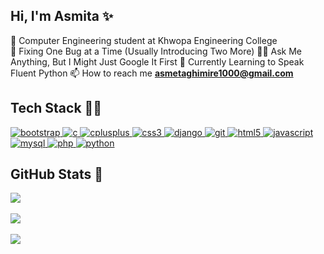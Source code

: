 ## Hi, I'm Asmita ​✨​

🧠​ Computer Engineering student at Khwopa Engineering College<br/>
🔧 Fixing One Bug at a Time (Usually Introducing Two More)
🤷‍♂️ Ask Me Anything, But I Might Just Google It First
🦾 Currently Learning to Speak Fluent Python
​📫 How to reach me **asmetaghimire1000@gmail.com**

## Tech Stack 👩‍💻
<p align="left"> 
  <a href="https://getbootstrap.com" target="_blank" rel="noreferrer"> 
    <img src="https://img.shields.io/badge/Bootstrap-%23323330.svg?style=for-the-badge&logo=bootstrap&logoColor=white" alt="bootstrap"/>
  </a> 
  <a href="https://www.cprogramming.com/" target="_blank" rel="noreferrer"> 
    <img src="https://img.shields.io/badge/C-%23239120.svg?style=for-the-badge&logo=c&logoColor=white" alt="c"/>
  </a> 
  <a href="https://www.w3schools.com/cpp/" target="_blank" rel="noreferrer"> 
    <img src="https://img.shields.io/badge/C%2B%2B-%2300599C.svg?style=for-the-badge&logo=cplusplus&logoColor=white" alt="cplusplus"/>
  </a> 
  <a href="https://www.w3schools.com/css/" target="_blank" rel="noreferrer"> 
    <img src="https://img.shields.io/badge/CSS-%231572B6.svg?style=for-the-badge&logo=css3&logoColor=white" alt="css3"/>
  </a> 
  <a href="https://www.djangoproject.com/" target="_blank" rel="noreferrer"> 
    <img src="https://img.shields.io/badge/Django-%23092E20.svg?style=for-the-badge&logo=django&logoColor=white" alt="django"/>
  </a> 
  <a href="https://git-scm.com/" target="_blank" rel="noreferrer"> 
    <img src="https://img.shields.io/badge/Git-%23000000.svg?style=for-the-badge&logo=git&logoColor=white" alt="git"/>
  </a> 
  <a href="https://www.w3.org/html/" target="_blank" rel="noreferrer"> 
    <img src="https://img.shields.io/badge/HTML5-%23E34F26.svg?style=for-the-badge&logo=html5&logoColor=white" alt="html5"/>
  </a> 
  <a href="https://developer.mozilla.org/en-US/docs/Web/JavaScript" target="_blank" rel="noreferrer"> 
    <img src="https://img.shields.io/badge/JavaScript-%23323330.svg?style=for-the-badge&logo=javascript&logoColor=%23F7DF1E" alt="javascript"/>
  </a> 

  <a href="https://www.mysql.com/" target="_blank" rel="noreferrer"> 
    <img src="https://img.shields.io/badge/MySQL-%234479A1.svg?style=for-the-badge&logo=mysql&logoColor=white" alt="mysql"/>
  </a> 
  <a href="https://www.php.net" target="_blank" rel="noreferrer"> 
    <img src="https://img.shields.io/badge/PHP-%23778BBE.svg?style=for-the-badge&logo=php&logoColor=white" alt="php"/>
  </a> 

  <a href="https://www.python.org" target="_blank" rel="noreferrer"> 
    <img src="https://img.shields.io/badge/Python-%233670A0.svg?style=for-the-badge&logo=python&logoColor=ffdd54" alt="python"/>
  </a>
</p>

## GitHub Stats 🌱​
![](https://github-readme-stats.vercel.app/api/top-langs/?username=asmitaghimire1&theme=transparent&hide_border=false&include_all_commits=false&count_private=false&layout=compact)<br/>
<br/>
![](https://github-readme-stats.vercel.app/api?username=asmitaghimire1&theme=transparent&hide_border=false&include_all_commits=false&count_private=false)<br/>
<br/>
![](https://nirzak-streak-stats.vercel.app/?user=asmitaghimire1&theme=transparent&hide_border=false)<br/>


